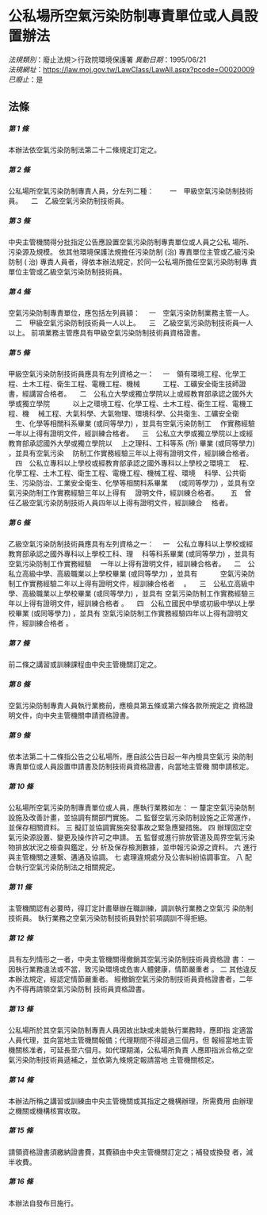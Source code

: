 # 公私場所空氣污染防制專責單位或人員設置辦法

*法規類別*：廢止法規＞行政院環境保護署
*異動日期*：1995/06/21  
*法規網址*：https://law.moj.gov.tw/LawClass/LawAll.aspx?pcode=O0020009
*已廢止*：是


## 法條
##### 第 1 條
本辦法依空氣污染防制法第二十二條規定訂定之。

##### 第 2 條
公私場所空氣污染防制專責人員，分左列二種：　
　一　甲級空氣污染防制技術員。
　二　乙級空氣污染防制技術員。
　

##### 第 3 條
中央主管機關得分批指定公告應設置空氣污染防制專責單位或人員之公私
場所、污染源及規模。
依其他環境保護法規擔任污染防制 (治) 專責單位主管或乙級污染防制 (
治) 專責人員者，得依本辦法規定，於同一公私場所擔任空氣污染防制專
責單位主管或乙級空氣污染防制技術員。

##### 第 4 條
空氣污染防制專責單位，應包括左列員額：
　一　空氣污染防制業務主管一人。
　二　甲級空氣污染防制技術員一人以上。
　三　乙級空氣污染防制技術員一人以上。
前項業務主管應具有甲級空氣污染防制技術員資格證書。

##### 第 5 條
甲級空氣污染防制技術員應具有左列資格之一：
　一　領有環境工程、化學工程、土木工程、衛生工程、電機工程、機械
　　　工程、工礦安全衛生技師證書，經講習合格者。
　二　公私立大學或獨立學院以上或經教育部承認之國外大學或獨立學院
　　　以上之環境工程、化學工程、土木工程、衛生工程、電機工程、機
    　械工程、大氣科學、大氣物理、環境科學、公共衛生、工礦安全衛
    　生、化學等相關科系畢業 (或同等學力) ，並具有空氣污染防制工
    　作實務經驗一年以上得有證明文件，經訓練合格者。
　三　公私立大學或獨立學院以上或經教育部承認國外大學或獨立學院以
    　上之理科、工科等系 (所) 畢業 (或同等學力) ，並具有空氣污染
    　防制工作實務經驗三年以上得有證明文件，經訓練合格者。
　四　公私立專科以上學校或經教育部承認之國外專科以上學校之環境工
    　程、化學工程、土木工程、衛生工程、電機工程、機械工程、環境
    　科學、公共衛生、污染防治、工業安全衛生、化學等相關科系畢業
    　 (或同等學力) ，並具有空氣污染防制工作實務經驗三年以上得有
    　證明文件，經訓練合格者。　
　五　曾任乙級空氣污染防制技術人員四年以上得有證明文件，經訓練合
    　格者。

##### 第 6 條
乙級空氣污染防制技術員應具有左列資格之一：
　一　公私立專科以上學校或經教育部承認之國外專科以上學校工科、理
    　科等科系畢業 (或同等學力) ，並具有空氣污染防制工作實務經驗
    　一年以上得有證明文件，經訓練合格者。
　二　公私立高級中學、高級職業以上學校畢業 (或同等學力) ，並具有
　　　空氣污染防制工作實務經驗二年以上得有證明文件，經訓練合格者
    　。
　三　公私立高級中學、高級職業以上學校畢業 (或同等學力) ，並具有
      空氣污染防制工作實務經驗三年以上得有證明文件，經訓練合格者
      。
　四　公私立國民中學或初級中學以上學校畢業 (或同等學力) ，並具有
      空氣污染防制工作實務經驗四年以上得有證明文件，經訓練合格者
      。

##### 第 7 條
前二條之講習或訓練課程由中央主管機關訂定之。

##### 第 8 條
空氣污染防制專責人員執行業務前，應檢具第五條或第六條各款所規定之
資格證明文件，向中央主管機關申請資格證書。

##### 第 9 條
依本法第二十二條指公告之公私場所，應自該公告日起一年內檢具空氣污
染防制專責單位或人員設置申請書及防制技術員資格證書，向當地主管機
關申請核定。

##### 第 10 條
公私場所空氣污染防制專責單位或人員，應執行業務如左：
  一  釐定空氣污染防制設施及改善計畫，並協調有關部門實施。
  二  監督空氣污染防制設施之正常運作，並保存相關資料。
  三  擬訂並協調實施突發事故之緊急應變措施。
  四  辦理固定空氣污染源設置、變更及操作許可之申請。
  五  監督或進行排放管道及周界空氣污染物排放狀況之檢查與鑑定，分
      析及保存檢測數據，並申報污染源之資料。
  六  進行與主管機關之連繫、遘通及協調。
  七  處理違規處分及公害糾紛協調事宜。
  八  配合執行空氣污染防制法之相關規定。

##### 第 11 條
主管機關認有必要時，得訂定計畫舉辦在職訓練，調訓執行業務之空氣污
染防制技術員。
執行業務之空氣污染防制技術員對於前項調訓不得拒絕。

##### 第 12 條
具有左列情形之一者，中央主管機關得撤銷其空氣污染防制技術員資格證
書：
  一  因執行業務違法或不當，致污染環境或危害人體健康，情節嚴重者
      。
  二  其他違反本辦法規定，經認定情節嚴重者。
經撤銷空氣污染防制技術員資格證書者，二年內不得再請領空氣污染防制
技術員資格證書。

##### 第 13 條
公私場所於其空氣污染防制專責人員因故出缺或未能執行業務時，應即指
定適當人員代理，並向當地主管機關報備；代理期間不得超過三個月。但
報經當地主管機關核准者，可延長至六個月。如代理期滿，公私場所負責
人應即指派合格之空氣污染防制技術員遞補之，並依第九條規定報請當地
主管機關核定。

##### 第 14 條
本辦法所稱之講習或訓練由中央主管機關或其指定之機構辦理，所需費用
由辦理之機關或機構核實收取。

##### 第 15 條
請領資格證書須繳納證書費，其費額由中央主管機關訂定之；補發或換發
者，減半收費。

##### 第 16 條
本辦法自發布日施行。


